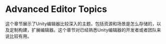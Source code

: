 # Advanced Editor Topics
这个章节展示了Unity编辑器比较深入的主题，包括资源和场景是怎么存储的，以及定制构建，扩展编辑器。这个章节对已经熟悉Unity编辑器的开发者或者团队来说比较有用。
